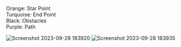 Orange: Star Point     
Turquoise: End Point     
Black: Obstacles     
Purple: Path

![Screenshot 2023-09-28 183920](https://github.com/raesen/A-star-Shortest-Path_Finder/assets/81528196/e117d851-8536-40ec-be34-e206f560e5c3)
![Screenshot 2023-09-28 183935](https://github.com/raesen/A-star-Shortest-Path_Finder/assets/81528196/a8faa4c4-1b4b-425b-8eab-4b960fc71d3a)
